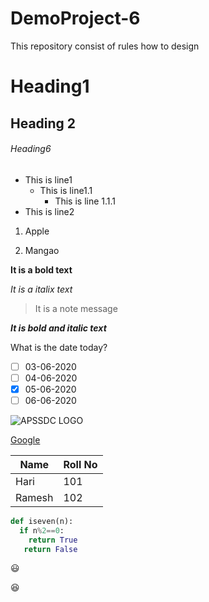 # DemoProject-6
This repository consist of rules how to design

# Heading1
## Heading 2
###### Heading6

- This is line1
  - This is line1.1
    - This is line 1.1.1
- This is line2

1. Apple
  
2. Mangao

**It is a bold text**

*It is a italix text*

> It is a note message

***It is bold and italic text***

What is the date today?

- [ ] 03-06-2020
- [ ] 04-06-2020
- [x] 05-06-2020
- [ ] 06-06-2020

![APSSDC LOGO](https://www.apssdc.in/home/images/apssdc_final.png)

[Google](https://www.google.com/)

|Name|Roll No|
|----|------|
|Hari|101|
|Ramesh|102|


```python
def iseven(n):
  if n%2==0:
    return True
   return False
```

:smiley:

:satisfied:

